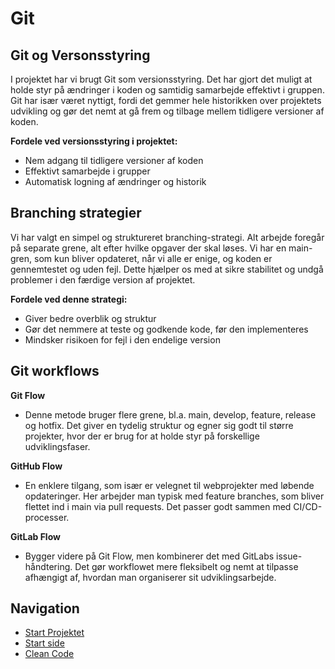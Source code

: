 # Git

## Git og Versonsstyring
I projektet har vi brugt Git som versionsstyring. Det har gjort det muligt at holde styr på ændringer i koden og samtidig samarbejde effektivt i gruppen. Git har især været nyttigt, fordi det gemmer hele historikken over projektets udvikling og gør det nemt at gå frem og tilbage mellem tidligere versioner af koden.

**Fordele ved versionsstyring i projektet:**

- Nem adgang til tidligere versioner af koden
- Effektivt samarbejde i grupper
- Automatisk logning af ændringer og historik

## Branching strategier
Vi har valgt en simpel og struktureret branching-strategi. Alt arbejde foregår på separate grene, alt efter hvilke opgaver der skal løses. Vi har en main-gren, som kun bliver opdateret, når vi alle er enige, og koden er gennemtestet og uden fejl. Dette hjælper os med at sikre stabilitet og undgå problemer i den færdige version af projektet.

**Fordele ved denne strategi:**

- Giver bedre overblik og struktur
- Gør det nemmere at teste og godkende kode, før den implementeres
- Mindsker risikoen for fejl i den endelige version

## Git workflows

**Git Flow**

- Denne metode bruger flere grene, bl.a. main, develop, feature, release og hotfix. Det giver en tydelig struktur og egner sig godt til større projekter, hvor der er brug for at holde styr på forskellige udviklingsfaser.

**GitHub Flow**

- En enklere tilgang, som især er velegnet til webprojekter med løbende opdateringer. Her arbejder man typisk med feature branches, som bliver flettet ind i main via pull requests. Det passer godt sammen med CI/CD-processer.

**GitLab Flow**

- Bygger videre på Git Flow, men kombinerer det med GitLabs issue-håndtering. Det gør workflowet mere fleksibelt og nemt at tilpasse afhængigt af, hvordan man organiserer sit udviklingsarbejde.

## Navigation

- [Start Projektet](startprojekt.md)
- [Start side](index.md)
- [Clean Code](cleanCode.md)
